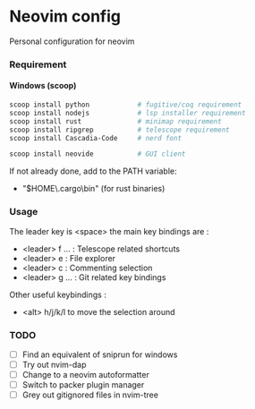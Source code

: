 # Neovim config

Personal configuration for neovim

### Requirement

#### Windows (scoop)

```powershell
scoop install python            # fugitive/coq requirement
scoop install nodejs            # lsp installer requirement
scoop install rust              # minimap requirement
scoop install ripgrep           # telescope requirement
scoop install Cascadia-Code     # nerd font

scoop install neovide           # GUI client
```

If not already done, add to the PATH variable:

-   "$HOME\\.cargo\bin" (for rust binaries)

### Usage

The leader key is &lt;space&gt; the main key bindings are :

-   &lt;leader&gt; f ... : Telescope related shortcuts
-   &lt;leader&gt; e : File explorer
-   &lt;leader&gt; c : Commenting selection
-   &lt;leader&gt; g ... : Git related key bindings

Other useful keybindings :

-   &lt;alt&gt; h/j/k/l to move the selection around

### TODO

-   [ ] Find an equivalent of sniprun for windows
-   [ ] Try out nvim-dap
-   [ ] Change to a neovim autoformatter
-   [ ] Switch to packer plugin manager
-   [ ] Grey out gitignored files in nvim-tree

